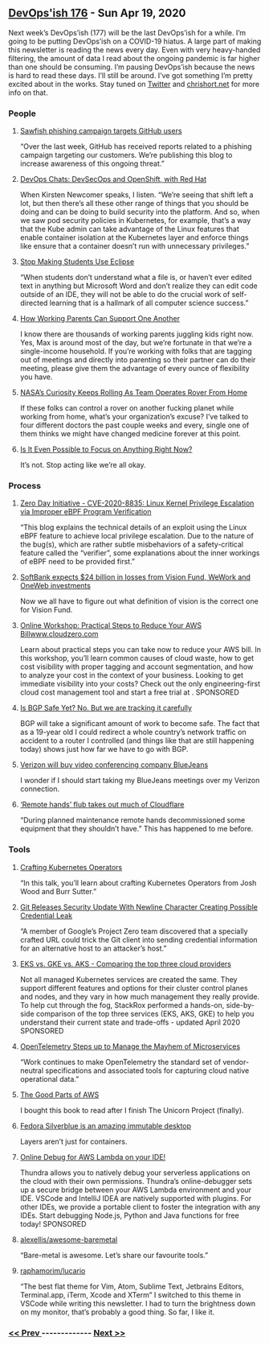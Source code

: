 ## [DevOps'ish 176](https://devopsish.com/176) - Sun Apr 19, 2020

Next week’s DevOps’ish (177) will be the last DevOps’ish for a while. I’m going to be putting DevOps’ish on a COVID-19 hiatus. A large part of making this newsletter is reading the news every day. Even with very heavy-handed filtering, the amount of data I read about the ongoing pandemic is far higher than one should be consuming. I’m pausing DevOps’ish because the news is hard to read these days. I’ll still be around. I’ve got something I’m pretty excited about in the works. Stay tuned on <a href="https://twitter.com/ChrisShort">Twitter</a> and <a href="https://chrisshort.net">chrishort.net</a> for more info on that.

### People

1. [Sawfish phishing campaign targets GitHub users](https://github.blog/2020-04-14-sawfish-phishing-campaign-targets-github-users/)

    “Over the last week, GitHub has received reports related to a phishing campaign targeting our customers. We’re publishing this blog to increase awareness of this ongoing threat.”
1. [DevOps Chats: DevSecOps and OpenShift, with Red Hat](https://devops.com/devops-chats-devsecops-and-openshift-with-red-hat/)

    When Kirsten Newcomer speaks, I listen. “We’re seeing that shift left a lot, but then there’s all these other range of things that you should be doing and can be doing to build security into the platform. And so, when we saw pod security policies in Kubernetes, for example, that’s a way that the Kube admin can take advantage of the Linux features that enable container isolation at the Kubernetes layer and enforce things like ensure that a container doesn’t run with unnecessary privileges.”
1. [Stop Making Students Use Eclipse](https://nora.codes/post/stop-making-students-use-eclipse/)

    “When students don’t understand what a file is, or haven’t ever edited text in anything but Microsoft Word and don’t realize they can edit code outside of an IDE, they will not be able to do the crucial work of self-directed learning that is a hallmark of all computer science success.”
1. [How Working Parents Can Support One Another](https://hbr.org/2020/04/how-working-parents-can-support-one-another)

    I know there are thousands of working parents juggling kids right now. Yes, Max is around most of the day, but we’re fortunate in that we’re a single-income household. If you’re working with folks that are tagging out of meetings and directly into parenting so their partner can do their meeting, please give them the advantage of every ounce of flexibility you have.
1. [NASA’s Curiosity Keeps Rolling As Team Operates Rover From Home](https://www.nasa.gov/feature/jpl/nasas-curiosity-keeps-rolling-as-team-operates-rover-from-home)

    If these folks can control a rover on another fucking planet while working from home, what’s your organization’s excuse? I’ve talked to four different doctors the past couple weeks and every, single one of them thinks we might have changed medicine forever at this point.
1. [Is It Even Possible to Focus on Anything Right Now?](https://hbr.org/2020/04/is-it-even-possible-to-focus-on-anything-right-now)

    It’s not. Stop acting like we’re all okay.
### Process

1. [Zero Day Initiative - CVE-2020-8835: Linux Kernel Privilege Escalation via Improper eBPF Program Verification](https://www.thezdi.com/blog/2020/4/8/cve-2020-8835-linux-kernel-privilege-escalation-via-improper-ebpf-program-verification)

    “This blog explains the technical details of an exploit using the Linux eBPF feature to achieve local privilege escalation. Due to the nature of the bug(s), which are rather subtle misbehaviors of a safety-critical feature called the “verifier”, some explanations about the inner workings of eBPF need to be provided first.”
1. [SoftBank expects $24 billion in losses from Vision Fund, WeWork and OneWeb investments](https://techcrunch.com/2020/04/13/softbank-expects-24-billion-in-losses-from-vision-fund-wework-and-oneweb-investments/)

    Now we all have to figure out what definition of vision is the correct one for Vision Fund.
1. [Online Workshop: Practical Steps to Reduce Your AWS Billwww.cloudzero.com](https://devopsi.sh/practical-steps-4640e)

    Learn about practical steps you can take now to reduce your AWS bill. In this workshop, you’ll learn common causes of cloud waste, how to get cost visibility with proper tagging and account segmentation, and how to analyze your cost in the context of your business. Looking to get immediate visibility into your costs? Check out the only engineering-first cloud cost management tool and start a free trial at . SPONSORED
1. [Is BGP Safe Yet? No. But we are tracking it carefully](https://blog.cloudflare.com/is-bgp-safe-yet-rpki-routing-security-initiative/)

    BGP will take a significant amount of work to become safe. The fact that as a 19-year old I could redirect a whole country’s network traffic on accident to a router I controlled (and things like that are still happening today) shows just how far we have to go with BGP.
1. [Verizon will buy video conferencing company BlueJeans](https://www.cnbc.com/2020/04/16/verizon-will-buy-video-conferencing-company-blue-jeans.html)

    I wonder if I should start taking my BlueJeans meetings over my Verizon connection.
1. [‘Remote hands’ flub takes out much of Cloudflare](https://www.itnews.com.au/news/remote-hands-flub-takes-out-much-of-cloudflare-546752)

    “During planned maintenance remote hands decommissioned some equipment that they shouldn’t have.” This has happened to me before.
### Tools

1. [Crafting Kubernetes Operators](https://developers.redhat.com/blog/2020/04/15/crafting-kubernetes-operators/)

    “In this talk, you’ll learn about crafting Kubernetes Operators from Josh Wood and Burr Sutter.”
1. [Git Releases Security Update With Newline Character Creating Possible Credential Leak](https://www.phoronix.com/scan.php?page=news_item&px=Git-Newline-Leak-Vulnerability)

    “A member of Google’s Project Zero team discovered that a specially crafted URL could trick the Git client into sending credential information for an alternative host to an attacker’s host.”
1. [EKS vs. GKE vs. AKS - Comparing the top three cloud providers](https://devopsi.sh/gke-aks-e3ad2)

    Not all managed Kubernetes services are created the same. They support different features and options for their cluster control planes and nodes, and they vary in how much management they really provide. To help cut through the fog, StackRox performed a hands-on, side-by-side comparison of the top three services (EKS, AKS, GKE) to help you understand their current state and trade-offs - updated April 2020 SPONSORED
1. [OpenTelemetry Steps up to Manage the Mayhem of Microservices](https://thenewstack.io/opentelemetry-steps-up-to-manage-the-mayhem-of-microservices/)

    “Work continues to make OpenTelemetry the standard set of vendor-neutral specifications and associated tools for capturing cloud native operational data.”
1. [The Good Parts of AWS](https://gumroad.com/l/aws-good-parts)

    I bought this book to read after I finish The Unicorn Project (finally).
1. [Fedora Silverblue is an amazing immutable desktop](https://blog.christophersmart.com/2020/04/11/fedora-silverblue-is-an-amazing-immutable-desktop/)

    Layers aren’t just for containers.
1. [Online Debug for AWS Lambda on your IDE!](https://devopsi.sh/aws-lambda-97890)

    Thundra allows you to natively debug your serverless applications on the cloud with their own permissions. Thundra’s online-debugger sets up a secure bridge between your AWS Lambda environment and your IDE. VSCode and IntelliJ IDEA are natively supported with plugins. For other IDEs, we provide a portable client to foster the integration with any IDEs. Start debugging Node.js, Python and Java functions for free today! SPONSORED
1. [alexellis/awesome-baremetal](https://github.com/alexellis/awesome-baremetal)

    “Bare-metal is awesome. Let’s share our favourite tools.”
1. [raphamorim/lucario](https://github.com/raphamorim/lucario)

    “The best flat theme for Vim, Atom, Sublime Text, Jetbrains Editors, Terminal.app, iTerm, Xcode and XTerm” I switched to this theme in VSCode while writing this newsletter. I had to turn the brightness down on my monitor, that’s probably a good thing. So far, I like it.

### [ << Prev ](sreweekly-175.md) ------------- [ Next >> ](sreweekly-177.md)